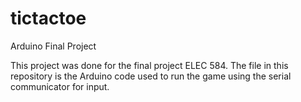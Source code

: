 # tictactoe
Arduino Final Project

This project was done for the final project ELEC 584.  The file in this repository is the Arduino code used to run the game
using the serial communicator for input.  

